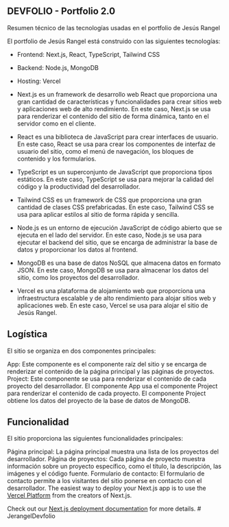 ## DEVFOLIO - Portfolio 2.0 

Resumen técnico de las tecnologías usadas en el portfolio de Jesús Rangel

El portfolio de Jesús Rangel está construido con las siguientes tecnologías:

- Frontend: Next.js, React, TypeScript, Tailwind CSS
- Backend: Node.js, MongoDB
- Hosting: Vercel
- Next.js es un framework de desarrollo web React que proporciona una gran cantidad de características y funcionalidades para crear sitios web y aplicaciones web de alto rendimiento. En este caso, Next.js se usa para renderizar el contenido del sitio de forma dinámica, tanto en el servidor como en el cliente.

- React es una biblioteca de JavaScript para crear interfaces de usuario. En este caso, React se usa para crear los componentes de interfaz de usuario del sitio, como el menú de navegación, los bloques de contenido y los formularios.

- TypeScript es un superconjunto de JavaScript que proporciona tipos estáticos. En este caso, TypeScript se usa para mejorar la calidad del código y la productividad del desarrollador.

- Tailwind CSS es un framework de CSS que proporciona una gran cantidad de clases CSS prefabricadas. En este caso, Tailwind CSS se usa para aplicar estilos al sitio de forma rápida y sencilla.

- Node.js es un entorno de ejecución JavaScript de código abierto que se ejecuta en el lado del servidor. En este caso, Node.js se usa para ejecutar el backend del sitio, que se encarga de administrar la base de datos y proporcionar los datos al frontend.

- MongoDB es una base de datos NoSQL que almacena datos en formato JSON. En este caso, MongoDB se usa para almacenar los datos del sitio, como los proyectos del desarrollador.

- Vercel es una plataforma de alojamiento web que proporciona una infraestructura escalable y de alto rendimiento para alojar sitios web y aplicaciones web. En este caso, Vercel se usa para alojar el sitio de Jesús Rangel.

## Logística

El sitio se organiza en dos componentes principales:

App: Este componente es el componente raíz del sitio y se encarga de renderizar el contenido de la página principal y las páginas de proyectos.
Project: Este componente se usa para renderizar el contenido de cada proyecto del desarrollador.
El componente App usa el componente Project para renderizar el contenido de cada proyecto. El componente Project obtiene los datos del proyecto de la base de datos de MongoDB.

## Funcionalidad

El sitio proporciona las siguientes funcionalidades principales:

Página principal: La página principal muestra una lista de los proyectos del desarrollador.
Página de proyectos: Cada página de proyecto muestra información sobre un proyecto específico, como el título, la descripción, las imágenes y el código fuente.
Formulario de contacto: El formulario de contacto permite a los visitantes del sitio ponerse en contacto con el desarrollador.
The easiest way to deploy your Next.js app is to use the [Vercel Platform](https://vercel.com/new?utm_medium=default-template&filter=next.js&utm_source=create-next-app&utm_campaign=create-next-app-readme) from the creators of Next.js.

Check out our [Next.js deployment documentation](https://nextjs.org/docs/deployment) for more details.
#   J e r a n g e l D e v f o l i o 
 
 
